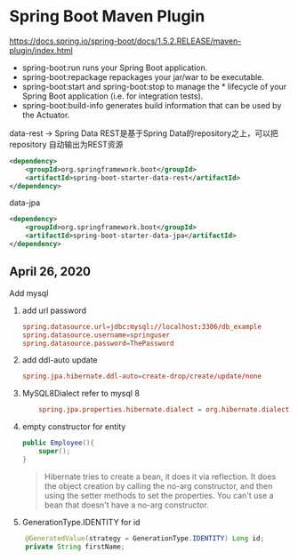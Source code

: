# Spring Boot Maven Plugin

<https://docs.spring.io/spring-boot/docs/1.5.2.RELEASE/maven-plugin/index.html>

* spring-boot:run runs your Spring Boot application.
* spring-boot:repackage repackages your jar/war to be executable.
* spring-boot:start and spring-boot:stop to manage the * lifecycle of your Spring Boot application (i.e. for integration tests).
* spring-boot:build-info generates build information that can be used by the Actuator.

data-rest -> Spring Data REST是基于Spring Data的repository之上，可以把 repository 自动输出为REST资源

```xml
<dependency>
    <groupId>org.springframework.boot</groupId>
    <artifactId>spring-boot-starter-data-rest</artifactId>
</dependency>
```

data-jpa

```xml
<dependency>
    <groupId>org.springframework.boot</groupId>
    <artifactId>spring-boot-starter-data-jpa</artifactId>
</dependency>
```

## April 26, 2020

Add mysql

1. add url password

    ```conf
    spring.datasource.url=jdbc:mysql://localhost:3306/db_example
    spring.datasource.username=springuser
    spring.datasource.password=ThePassword
    ```

2. add ddl-auto update

    ```conf
    spring.jpa.hibernate.ddl-auto=create-drop/create/update/none
    ```

3. MySQL8Dialect refer to mysql 8

    ```conf
        spring.jpa.properties.hibernate.dialect = org.hibernate.dialect.MySQL8Dialect
    ```

4. empty constructor for entity

    ```java
    public Employee(){
        super();
    }
    ```

    >Hibernate tries to create a bean, it does it via reflection. It does the object creation by calling the no-arg constructor, and then using the setter methods to set the properties. You can't use a bean that doesn't have a no-arg constructor.

5. GenerationType.IDENTITY for id

```java
    @GeneratedValue(strategy = GenerationType.IDENTITY) Long id;
    private String firstName;
```
